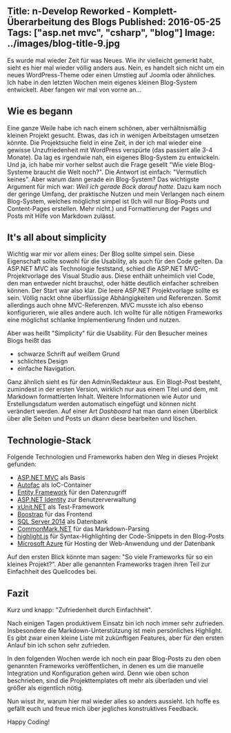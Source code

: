 Title: n-Develop Reworked - Komplett-Überarbeitung des Blogs
Published: 2016-05-25
Tags: ["asp.net mvc", "csharp", "blog"]
Image: ../images/blog-title-9.jpg
---
Es wurde mal wieder Zeit für was Neues. Wie ihr vielleicht gemerkt habt, sieht es hier mal wieder völlig anders aus.
Nein, es handelt sich nicht um ein neues WordPress-Theme oder einen Umstieg auf Joomla oder ähnliches.
Ich habe in den letzten Wochen mein eigenes kleinen Blog-System entwickelt. Aber fangen wir mal von vorne an...

## Wie es begann
Eine ganze Weile habe ich nach einem schönen, aber verhältnismäßig kleinen Projekt gesucht<!-- Read More -->.
Etwas, das ich in wenigen Arbeitstagen umsetzen könnte. Die Projektsuche field in eine Zeit, in der ich mal wieder
eine gewisse Unzufriedenheit mit WordPress verspürte (das passiert alle 3-4 Monate).
Da lag es irgendwie nah, ein eigenes Blog-System zu entwickeln. Und ja, ich habe mir vorher selbst auch die Frage gesellt
"Wie viele Blog-Systeme braucht die Welt noch?". Die Antwort ist einfach: "Vermutlich keines".
Aber warum dann gerade ein Blog-System? Das wichtigste Argument für mich war: *Weil ich gerade Bock darauf hatte*.
Dazu kam noch der geringe Umfang, der praktische Nutzen und mein Verlangen nach einem Blog-System, welches möglichst simpel
ist (Ich will nur Blog-Posts und Content-Pages erstellen. Mehr nicht.) und Formattierung der Pages und Posts mit Hilfe von
Markdown zulässt.

## It's all about simplicity
Wichtig war mir vor allem eines: Der Blog sollte simpel sein. Diese Eigenschaft sollte sowohl für die Usability, als auch
für den Code gelten. Da ASP.NET MVC als Technologie feststand, schied die ASP.NET MVC-Projektvorlage des Visual Studio aus.
Diese enthält unheimlich viel Code, den man entweder nicht brauchst, oder hätte deutlich einfacher schreiben können.
Der Start war also klar. Die leere ASP.NET Projektvorlage sollte es sein. Völlig nackt ohne überflüssige 
Abhängigkeiten und Referenzen. Somit allerdings auch ohne MVC-Referenzen. MVC musste ich also ebenso konfigurieren, 
wie alles andere auch. Ich wollte für alle nötigen Frameworks eine möglichst schlanke Implementierung finden und nutzen.

Aber was heißt "Simplicity" für die Usability. Für den Besucher meines Blogs heißt das
* schwarze Schrift auf weißem Grund
* schlichtes Design
* einfache Navigation.

Ganz ähnlich sieht es für den Admin/Redakteur aus. Ein Blogt-Post besteht, zumindest in der ersten Version, wirklich nur
aus einem Titel und dem, mit Markdown formattierten Inhalt. Weitere Informationen wie Autor und Erstellungsdatum werden
automatisch eingefügt und können nicht verändert werden.
Auf einer Art *Dashboard* hat man dann einen Überblick über alle Seiten und Posts un dkann diese bearbeiten und löschen.

## Technologie-Stack
Folgende Technologien und Frameworks haben den Weg in dieses Projekt gefunden:
* [ASP.NET MVC](http://www.asp.net/) als Basis
* [Autofac](http://autofac.org) als IoC-Container
* [Entity Framework](https://msdn.microsoft.com/de-de/data/ef.aspx) für den Datenzugriff
* [ASP.NET Identity](http://www.asp.net/identity) zur Benutzerverwaltung
* [xUnit.NET](https://github.com/xunit/xunit) als Test-Framework
* [Boostrap](http://getbootstrap.com/) für das Frontend
* [SQL Server 2014](https://www.microsoft.com/de-de/server-cloud/products/sql-server/overview.aspx) als Datenbank
* [CommonMark.NET](https://github.com/Knagis/CommonMark.NET) für das Markdown-Parsing
* [highlight.js](https://highlightjs.org/) für Syntax-Highlighting der Code-Snippets in den Blog-Posts
* [Microsoft Azure](https://azure.microsoft.com/de-de/) für Hosting der Web-Anwendung und der Datenbank

Auf den ersten Blick könnte man sagen: "So viele Frameworks für so ein kleines Projekt?". Aber alle genannten Frameworks
tragen ihren Teil zur Einfachheit des Quellcodes bei.

## Fazit
Kurz und knapp: "Zufriedenheit durch Einfachheit".

Nach einigen Tagen produktivem Einsatz bin ich noch immer sehr zufrieden. Insbesondere die Markdown-Unterstützung ist mein
persönliches Highlight. Es gibt zwar einen kleine Liste mit zukünftigen Features, aber für den ersten Anlauf
bin ich schon sehr zufrieden.

In den folgenden Wochen werde ich noch ein paar Blog-Posts zu den oben genannten Frameworks veröffentlichen, in denen es
um die manuelle Integration und Konfiguration gehen wird. Denn wie oben schon beschrieben, sind die Projekttemplates
oft mehr als überladen und viel größer als eigentlich nötig.

Nun wisst ihr, warum hier mal wieder alles so anders aussieht. Ich hoffe es gefällt euch und freue mich über jegliches
konstruktives Feedback.

Happy Coding!
